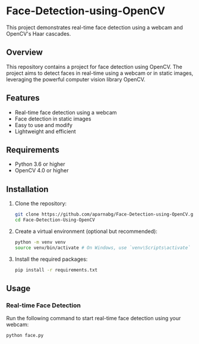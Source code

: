 # Face-Detection-using-OpenCV
This project demonstrates real-time face detection using a webcam and OpenCV's Haar cascades.

## Overview

This repository contains a project for face detection using OpenCV. The project aims to detect faces in real-time using a webcam or in static images, leveraging the powerful computer vision library OpenCV.

## Features

- Real-time face detection using a webcam
- Face detection in static images
- Easy to use and modify
- Lightweight and efficient


## Requirements

- Python 3.6 or higher
- OpenCV 4.0 or higher


## Installation

1. Clone the repository:
    ```sh
    git clone https://github.com/aparnabg/Face-Detection-using-OpenCV.git
    cd Face-Detection-Using-OpenCV
    ```

2. Create a virtual environment (optional but recommended):
    ```sh
    python -m venv venv
    source venv/bin/activate # On Windows, use `venv\Scripts\activate`
    ```

3. Install the required packages:
    ```sh
    pip install -r requirements.txt
    ```

## Usage

### Real-time Face Detection

Run the following command to start real-time face detection using your webcam:

```sh
python face.py

